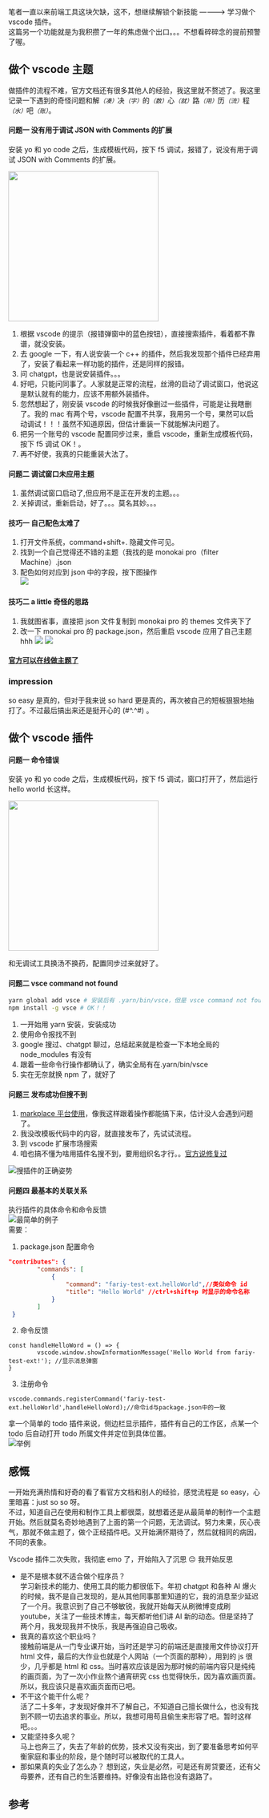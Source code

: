 笔者一直以来前端工具这块欠缺，这不，想继续解锁个新技能 ————> 学习做个 vscode 插件。  
这篇另一个功能就是为我积攒了一年的焦虑做个出口。。。不想看碎碎念的提前预警了喔。

## 做个 vscode 主题

做插件的流程不难，官方文档还有很多其他人的经验，我这里就不赘述了。我这里记录一下遇到的奇怪问题和解<i style="font-size:12px">（凑）</i>决<i style="font-size:12px">（字）</i>的<i style="font-size:12px">（数）</i>心<i style="font-size:12px">（就）</i>路<i style="font-size:12px">（用）</i>历<i style="font-size:12px">（流）</i>程<i style="font-size:12px">（水）</i>吧<i style="font-size:12px">（账）</i>。

#### 问题一 没有用于调试 JSON with Comments 的扩展

安装 yo 和 yo code 之后，生成模板代码，按下 f5 调试，报错了，说没有用于调试 JSON with Comments 的扩展。

<img src="./static/vscode-ext-theme-q.png" width="300">

1.  根据 vscode 的提示（报错弹窗中的蓝色按钮），直接搜索插件，看着都不靠谱，就没安装。
2.  去 google 一下，有人说安装一个 c++ 的插件，然后我发现那个插件已经弃用了，安装了看起来一样功能的插件，还是同样的报错。
3.  问 chatgpt，也是说安装插件。。。
4.  好吧，只能问同事了。人家就是正常的流程，丝滑的启动了调试窗口，他说这是默认就有的能力，应该不用额外装插件。
5.  忽然想起了，刚安装 vscode 的时候我好像删过一些插件，可能是让我瞎删了。我的 mac 有两个号，vscode 配置不共享，我用另一个号，果然可以启动调试！！！虽然不知道原因，但估计重装一下就能解决问题了。
6.  把另一个账号的 vscode 配置同步过来，重启 vscode，重新生成模板代码，按下 f5 调试 OK！。
7.  再不好使，我真的只能重装大法了。

#### 问题二 调试窗口未应用主题

1. 虽然调试窗口启动了,但应用不是正在开发的主题。。。
2. 关掉调试，重新启动，好了。。。莫名其妙。。。

#### 技巧一 自己配色太难了

1. 打开文件系统，command+shift+. 隐藏文件可见。
2. 找到一个自己觉得还不错的主题（我找的是 monokai pro（filter Machine）.json
3. 配色如何对应到 json 中的字段，按下图操作  
   <img src="./static/vscode-ext-theme-q2.png">

#### 技巧二 a little 奇怪的思路

1. 我就图省事，直接把 json 文件复制到 monokai pro 的 themes 文件夹下了
2. 改一下 monokai pro 的 package.json，然后重启 vscode 应用了自己主题 hhh
   <img src="./static/vscode-ext-theme-q3.png">
   <img src="./static/vscode-ext-theme-q4.png">

#### [官方可以在线做主题了](https://themes.vscode.one/)

### impression

so easy 是真的，但对于我来说 so hard 更是真的，再次被自己的短板狠狠地抽打了。不过最后搞出来还是挺开心的 (#^.^#) 。

## 做个 vscode 插件

#### 问题一 命令错误

安装 yo 和 yo code 之后，生成模板代码，按下 f5 调试，窗口打开了，然后运行 hello world 长这样。

<img src="./static/vscode-ext-q.png" width="300">

和无调试工具换汤不换药，配置同步过来就好了。

#### 问题二 vsce command not found

```bash
yarn global add vsce # 安装后有 .yarn/bin/vsce，但是 vsce command not found
npm install -g vsce # OK！！
```

1. 一开始用 yarn 安装，安装成功
2. 使用命令报找不到
3. google 搜过、chatgpt 聊过，总结起来就是检查一下本地全局的 node_modules 有没有
4. 跟着一些命令行操作都确认了，确实全局有在.yarn/bin/vsce
5. 实在无奈就换 npm 了，就好了

#### 问题三 发布成功但搜不到

1. [markplace 平台使用](https://marketplace.visualstudio.com/manage/publishers)，像我这样跟着操作都能搞下来，估计没人会遇到问题了。
2. 我没改模板代码中的内容，就直接发布了，先试试流程。
3. 到 vscode 扩展市场搜索
4. 咱也搞不懂为啥用插件名搜不到，要用组织名才行。。[官方说修复过](https://github.com/Microsoft/vscode/issues/42890#event-5181377526)

![搜插件的正确姿势](./static/vscode-ext-q3.png)

#### 问题四 最基本的关联关系

执行插件的具体命令和命令反馈  
![最简单的例子](./static/vscode-ext-q4.png)  
需要：

1. package.json 配置命令

```JSON
"contributes": {
        "commands": [
            {
                "command": "fariy-test-ext.helloWorld",//类似命令 id
                "title": "Hello World" //ctrl+shift+p 时显示的命令名称
            }
        ]
 }
```

2. 命令反馈

```JS
const handleHelloWord = () => {
		vscode.window.showInformationMessage('Hello World from fariy-test-ext!'); //显示消息弹窗
}
```

3. 注册命令

```JS
vscode.commands.registerCommand('fariy-test-ext.helloWorld',handleHelloWord);//命令id与package.json中的一致
```

拿一个简单的 todo 插件来说，侧边栏显示插件，插件有自己的工作区，点某一个 todo 后自动打开 todo 所属文件并定位到具体位置。  
![举例](./static/vscode-ext-q5.png)

## 感慨

一开始充满热情和好奇的看了看官方文档和别人的经验，感觉流程是 so easy，心里暗喜：just so so 呀。  
不过，知道自己在使用和制作工具上都很菜，就想着还是从最简单的制作一个主题开始。然后就莫名奇妙地遇到了上面的第一个问题，无法调试。努力未果，灰心丧气，那就不做主题了，做个正经插件吧。又开始满怀期待了，然后就相同的病因，不同的表象。

Vscode 插件二次失败，我彻底 emo 了，开始陷入了沉思 😔
我开始反思

- 是不是根本就不适合做个程序员？  
  学习新技术的能力、使用工具的能力都很低下。年初 chatgpt 和各种 AI 爆火的时候，我不是自己发现的，是从其他同事那里知道的它，我的消息至少延迟了一个月。我意识到了自己不够敏锐，我就开始每天从刷微博变成刷 youtube，关注了一些技术博主，每天都听他们讲 AI 新的动态。但是坚持了两个月，我发现我并不快乐，我是再强迫自己吸收。
- 我真的喜欢这个职业吗？  
  接触前端是从一门专业课开始，当时还是学习的前端还是直接用文件协议打开 html 文件，最后的大作业也就是个人网站（一个页面的那种），用到的 js 很少，几乎都是 html 和 css。当时喜欢应该是因为那时候的前端内容只是纯纯的画页面，为了一次小作业熬个通宵研究 css 也觉得快乐，因为喜欢画页面。所以，我应该只是喜欢画页面而已吧。
- 不干这个能干什么呢？  
  活了二十多年，才发现好像并不了解自己，不知道自己擅长做什么，也没有找到不顾一切去追求的事业。所以，我想可用苟且偷生来形容了吧。暂时这样吧。。。
- 又能坚持多久呢？  
  马上也奔三了，失去了年龄的优势，技术又没有突出，到了要准备思考如何平衡家庭和事业的阶段，是个随时可以被取代的工具人。
- 那如果真的失业了怎么办？
  想到这，失业是必然，可是还有房贷要还，还有父母要养，还有自己的生活要维持。好像没有出路也没有退路了。

## 参考
